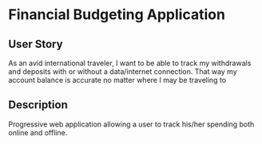 # Financial Budgeting Application

## User Story

<p>As an avid international traveler, I want to be able to track my withdrawals and deposits with or without a data/internet connection. That way my account balance is accurate no matter where I may be traveling to</p>

## Description

<p>Progressive web application allowing a user to track his/her spending both online and offline.</p>

